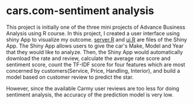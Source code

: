 # cars.com-sentiment analysis

This project is initially one of the three mini projects of Advance Business Analysis using R course. In this project, I created a user interface using shiny App to visualize my outcome. [server.R](https://github.com/Lanwei02/NLP-cars.com/blob/master/server.R) and [ui.R](https://github.com/Lanwei02/NLP-cars.com/blob/master/ui.R) are files of the Shiny App. The Shiny App allows users to give the car's Make, Model and Year that they would like to analyze. Then, the Shiny App would automatically download the rate and review, calculate the average rate score and sentiment score, count the TF-IDF score for four features which are most concerned by customers(Service, Price, Handling, Interior), and build a model based on customer review to predict the star.

However, since the available Carmy user reviews are too less for doing sentiment analysis, the accuracy of the prediction model is very low.
